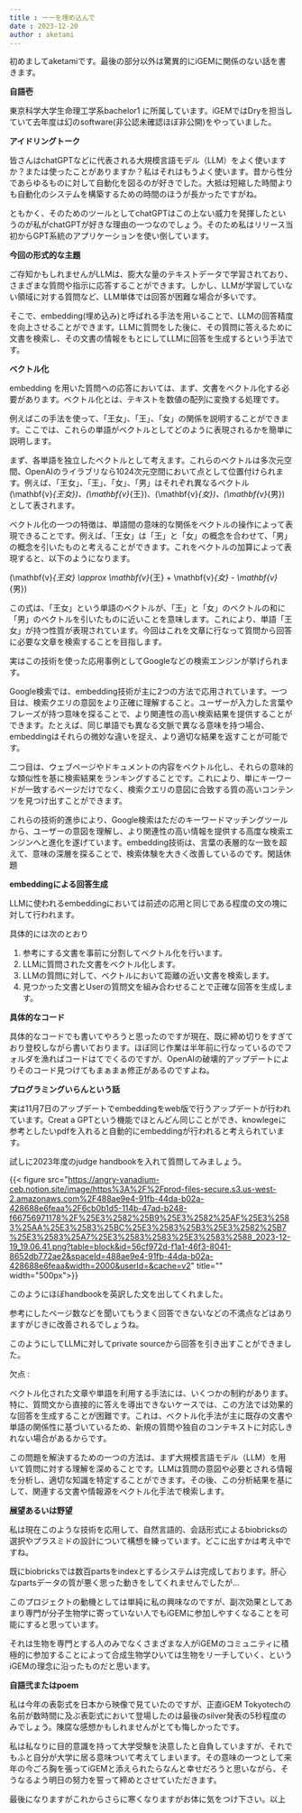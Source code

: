 ```yaml
---
title : ーーを埋め込んで
date : 2023-12-20
author : aketami
---
```



初めましてaketamiです。最後の部分以外は驚異的にiGEMに関係のない話を書きます。

**自語壱**

東京科学大学生命理工学系bachelor1 に所属しています。iGEMではDryを担当していて去年度は幻のsoftware(非公認未確認ほぼ非公開)をやっていました。

**アイドリングトーク**

皆さんはchatGPTなどに代表される大規模言語モデル（LLM）をよく使いますか？または使ったことがありますか？私はそれはもうよく使います。昔から性分であらゆるものに対して自動化を図るのが好きでした。大抵は短縮した時間よりも自動化のシステムを構築するための時間のほうが長かったですがね。

ともかく、そのためのツールとしてchatGPTはこの上ない威力を発揮したというのが私がchatGPTが好きな理由の一つなのでしょう。そのため私はリリース当初からGPT系統のアプリケーションを使い倒しています。

**今回の形式的な主題**

ご存知かもしれませんがLLMは、膨大な量のテキストデータで学習されており、さまざまな質問や指示に応答することができます。しかし、LLMが学習していない領域に対する質問など、LLM単体では回答が困難な場合が多いです。

そこで、embedding(埋め込み)と呼ばれる手法を用いることで、LLMの回答精度を向上させることができます。LLMに質問をした後に、その質問に答えるために文書を検索し、その文書の情報をもとにしてLLMに回答を生成するという手法です。

**ベクトル化**

embedding を用いた質問への応答においては、まず、文書をベクトル化する必要があります。ベクトル化とは、テキストを数値の配列に変換する処理です。

例えばこの手法を使って、「王女」、「王」、「女」の関係を説明することができます。ここでは、これらの単語がベクトルとしてどのように表現されるかを簡単に説明します。

まず、各単語を独立したベクトルとして考えます。これらのベクトルは多次元空間、OpenAIのライラブリなら1024次元空間において点として位置付けられます。例えば、「王女」、「王」、「女」、「男」はそれぞれ異なるベクトル  \(\mathbf{v}_{王女}\)、\(\mathbf{v}_{王}\)、\(\mathbf{v}_{女}\)、\(\mathbf{v}_{男}\)
 として表されます。

ベクトル化の一つの特徴は、単語間の意味的な関係をベクトルの操作によって表現できることです。例えば、「王女」は「王」と「女」の概念を合わせて、「男」の概念を引いたものと考えることができます。これをベクトルの加算によって表現すると、以下のようになります。

\(\mathbf{v}_{王女} \approx \mathbf{v}_{王} + \mathbf{v}_{女} - \mathbf{v}_{男}\)

この式は、「王女」という単語のベクトルが、「王」と「女」のベクトルの和に「男」のベクトルを引いたものに近いことを意味します。これにより、単語「王女」が持つ性質が表現されています。今回はこれを文章に行なって質問から回答に必要な文章を検索することを目指します。

実はこの技術を使った応用事例としてGoogleなどの検索エンジンが挙げられます。

Google検索では、embedding技術が主に2つの方法で応用されています。一つ目は、検索クエリの意図をより正確に理解すること。ユーザーが入力した言葉やフレーズが持つ意味を探ることで、より関連性の高い検索結果を提供することができます。たとえば、同じ単語でも異なる文脈で異なる意味を持つ場合、embeddingはそれらの微妙な違いを捉え、より適切な結果を返すことが可能です。

二つ目は、ウェブページやドキュメントの内容をベクトル化し、それらの意味的な類似性を基に検索結果をランキングすることです。これにより、単にキーワードが一致するページだけでなく、検索クエリの意図に合致する質の高いコンテンツを見つけ出すことができます。

これらの技術的進歩により、Google検索はただのキーワードマッチングツールから、ユーザーの意図を理解し、より関連性の高い情報を提供する高度な検索エンジンへと進化を遂げています。embedding技術は、言葉の表層的な一致を超えて、意味の深層を探ることで、検索体験を大きく改善しているのです。閑話休題

**embeddingによる回答生成**

LLMに使われるembeddingにおいては前述の応用と同じである程度の文の塊に対して行われます。

具体的には次のとおり

1. 参考にする文書を事前に分割してベクトル化を行います。
2. LLMに質問された文書をベクトル化します。
3. LLMの質問に対して、ベクトルにおいて距離の近い文書を検索します。
4. 見つかった文書とUserの質問文を組み合わせることで正確な回答を生成します。

**具体的なコード**

具体的なコードでも書いてやろうと思ったのですが現在、既に締め切りをすぎており登校しながら書いております。ほぼ同じ作業は半年前に行なっているのでフォルダを漁ればコードはてでくるのですが、OpenAIの破壊的アップデートによりそのコード見つけてもまぁまぁ修正があるのですよね。

**プログラミングいらんという話**

実は11月7日のアップデートでembeddingをweb版で行うアップデートが行われています。Creat a GPTという機能でほとんどん同じことができ、knowlegeに参考としたいpdfを入れると自動的にembeddingが行われると考えられています。

試しに2023年度のjudge handbookを入れて質問してみましょう。

{{< figure src="https://angry-vanadium-ceb.notion.site/image/https%3A%2F%2Fprod-files-secure.s3.us-west-2.amazonaws.com%2F488ae9e4-91fb-44da-b02a-428688e6feaa%2F6cb0b1d5-114b-47ad-b248-f66756971178%2F%25E3%2582%25B9%25E3%2582%25AF%25E3%2583%25AA%25E3%2583%25BC%25E3%2583%25B3%25E3%2582%25B7%25E3%2583%25A7%25E3%2583%2583%25E3%2583%2588_2023-12-19_19.06.41.png?table=block&id=56cf972d-f1a1-46f3-8041-8652db772ae2&spaceId=488ae9e4-91fb-44da-b02a-428688e6feaa&width=2000&userId=&cache=v2" title="" width="500px">}}

このようにほぼhandbookを英訳した文を出してくれました。

参考にしたページ数などを聞いてもうまく回答できないなどの不満点などはありますがじきに改善されるでしょうね。

このようにしてLLMに対してprivate sourceから回答を引き出すことができました。

欠点 : 

ベクトル化された文章や単語を利用する手法には、いくつかの制約があります。特に、質問文から直接的に答えを導出できないケースでは、この方法では効果的な回答を生成することが困難です。これは、ベクトル化手法が主に既存の文書や単語の関係性に基づいているため、新規の質問や独自のコンテキストに対応しきれない場合があるからです。

この問題を解決するための一つの方法は、まず大規模言語モデル（LLM）を用いて質問に対する理解を深めることです。LLMは質問の意図や必要とされる情報を分析し、適切な知識を特定することができます。その後、この分析結果を基にして、関連する文書や情報源をベクトル化手法で検索します。

**展望あるいは野望**

私は現在このような技術を応用して、自然言語的、会話形式によるbiobricksの選択やプラスミドの設計について構想を練っています。どこに出すかは考え中ですね。

既にbiobricksでは数百partsをindexとするシステムは完成しております。肝心なpartsデータの質が悪く思った動きをしてくれませんでしたが…

このプロジェクトの動機としては単純に私の興味なのですが、副次効果としてあまり専門が分子生物学に寄っていない人でもiGEMに参加しやすくなることを可能にすると思っています。

それは生物を専門とする人のみでなくさまざまな人がiGEMのコミュニティに積極的に参加することによって合成生物学ひいては生物をリーチしていく、というiGEMの理念に沿ったものだと思います。

**自語弐またはpoem**

私は今年の表彰式を日本から映像で見ていたのですが、正直iGEM Tokyotechの名前が数時間に及ぶ表彰式において登場したのは最後のsilver発表の5秒程度のみでしょう。陳腐な感想かもしれませんがとても悔しかったです。

私は私なりに目的意識を持って大学受験を決意したと自負していますが、それでもふと自分が大学に居る意味ついて考えてしまいます。その意味の一つとして来年の今ごろ胸を張ってiGEMと添えられたらなんと幸せだろうと思いながら、そうなるよう明日の努力を誓って締めとさせていただきます。

最後になりますがこれからさらに寒くなりますがお体に気をつけ下さい。以上